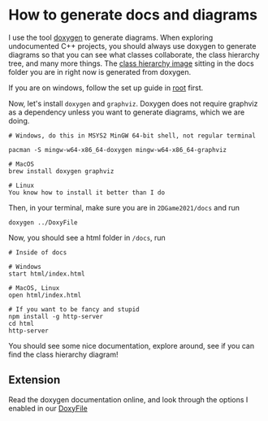 # How to generate docs and diagrams

I use the tool [doxygen](https://www.doxygen.nl/index.html) to generate diagrams. When exploring undocumented C++ projects, you should always use doxygen to generate diagrams so that you can see what classes collaborate, the class hierarchy tree, and many more things. The [class hierarchy image](class_hierarchy.png) sitting in the docs folder you are in right now is generated from doxygen.

If you are on windows, follow the set up guide in [root](../) first.

Now, let's install `doxygen` and `graphviz`. Doxygen does not require graphviz as a dependency unless you want to generate diagrams, which we are doing.

```
# Windows, do this in MSYS2 MinGW 64-bit shell, not regular terminal

pacman -S mingw-w64-x86_64-doxygen mingw-w64-x86_64-graphviz

# MacOS
brew install doxygen graphviz

# Linux
You know how to install it better than I do
```

Then, in your terminal, make sure you are in `2DGame2021/docs` and run

```
doxygen ../DoxyFile
```

Now, you should see a html folder in `/docs`, run

```
# Inside of docs

# Windows
start html/index.html

# MacOS, Linux
open html/index.html

# If you want to be fancy and stupid
npm install -g http-server
cd html
http-server
```

You should see some nice documentation, explore around, see if you can find the class hierarchy diagram!

## Extension

Read the doxygen documentation online, and look through the options I enabled in our [DoxyFile](../DoxyFile)
